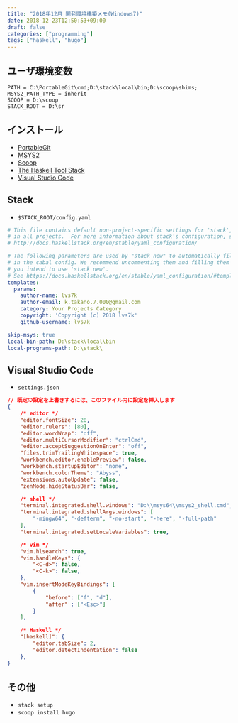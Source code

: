 ```yaml
---
title: "2018年12月 開発環境構築メモ(Windows7)"
date: 2018-12-23T12:50:53+09:00
draft: false
categories: ["programming"]
tags: ["haskell", "hugo"]
---
```


## ユーザ環境変数

```
PATH = C:\PortableGit\cmd;D:\stack\local\bin;D:\scoop\shims;
MSYS2_PATH_TYPE = inherit
SCOOP = D:\scoop
STACK_ROOT = D:\sr
```


## インストール

- [PortableGit](https://git-scm.com/download/win)
- [MSYS2](https://www.msys2.org/)
- [Scoop](https://scoop.sh/)
- [The Haskell Tool Stack](https://docs.haskellstack.org/en/stable/README/)
- [Visual Studio Code](https://code.visualstudio.com/)


## Stack

- `$STACK_ROOT/config.yaml`

```yaml
# This file contains default non-project-specific settings for 'stack', used
# in all projects.  For more information about stack's configuration, see
# http://docs.haskellstack.org/en/stable/yaml_configuration/

# The following parameters are used by "stack new" to automatically fill fields
# in the cabal config. We recommend uncommenting them and filling them out if
# you intend to use 'stack new'.
# See https://docs.haskellstack.org/en/stable/yaml_configuration/#templates
templates:
  params:
    author-name: lvs7k
    author-email: k.takano.7.000@gmail.com
    category: Your Projects Category
    copyright: 'Copyright (c) 2018 lvs7k'
    github-username: lvs7k

skip-msys: true
local-bin-path: D:\stack\local\bin
local-programs-path: D:\stack\
```


## Visual Studio Code

- `settings.json`

```json
// 既定の設定を上書きするには、このファイル内に設定を挿入します
{
    /* editor */
    "editor.fontSize": 20,
    "editor.rulers": [80],
    "editor.wordWrap": "off",
    "editor.multiCursorModifier": "ctrlCmd",
    "editor.acceptSuggestionOnEnter": "off",
    "files.trimTrailingWhitespace": true,
    "workbench.editor.enablePreview": false,
    "workbench.startupEditor": "none",
    "workbench.colorTheme": "Abyss",
    "extensions.autoUpdate": false,
    "zenMode.hideStatusBar": false,

    /* shell */
    "terminal.integrated.shell.windows": "D:\\msys64\\msys2_shell.cmd",
    "terminal.integrated.shellArgs.windows": [
        "-mingw64", "-defterm", "-no-start", "-here", "-full-path"
    ],
    "terminal.integrated.setLocaleVariables": true,

    /* vim */
    "vim.hlsearch": true,
    "vim.handleKeys": {
        "<C-d>": false,
        "<C-k>": false,
    },
    "vim.insertModeKeyBindings": [
        {
            "before": ["f", "d"],
            "after" : ["<Esc>"]
        }
    ],

    /* Haskell */
    "[haskell]": {
        "editor.tabSize": 2,
        "editor.detectIndentation": false
    },
}
```


## その他

- `stack setup`
- `scoop install hugo`
